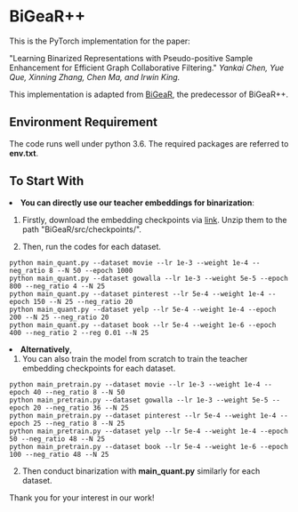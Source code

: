 # BiGeaR++
 
This is the PyTorch implementation for the paper:

"Learning Binarized Representations with Pseudo-positive Sample Enhancement for Efficient Graph Collaborative Filtering." *Yankai Chen, Yue Que, Xinning Zhang, Chen Ma, and Irwin King.*

This implementation is adapted from [BiGeaR](https://github.com/yankai-chen/BiGeaR), the predecessor of BiGeaR++.

## Environment Requirement

The code runs well under python 3.6. The required packages are referred to <b>env.txt</b>.

## To Start With

<li> <b>You can directly use our teacher embeddings for binarization</b>:
	
1. Firstly, download the embedding checkpoints via [link](https://drive.google.com/drive/folders/1_-pSM804crmluP8PFl2RXO7LTNdd-g4v?usp=sharing). Unzip them to the path "BiGeaR/src/checkpoints/".
	
2. Then, run the codes for each dataset. 
```
python main_quant.py --dataset movie --lr 1e-3 --weight 1e-4 --neg_ratio 8 --N 50 --epoch 1000
python main_quant.py --dataset gowalla --lr 1e-3 --weight 5e-5 --epoch 800 --neg_ratio 4 --N 25
python main_quant.py --dataset pinterest --lr 5e-4 --weight 1e-4 --epoch 150 --N 25 --neg_ratio 20
python main_quant.py --dataset yelp --lr 5e-4 --weight 1e-4 --epoch 200 --N 25 --neg_ratio 20
python main_quant.py --dataset book --lr 5e-4 --weight 1e-6 --epoch 400 --neg_ratio 2 --reg 0.01 --N 25
```

<li> <b>Alternatively</b>, 

1. You can also train the model from scratch to train the teacher embedding checkpoints for each dataset.  
```
python main_pretrain.py --dataset movie --lr 1e-3 --weight 1e-4 --epoch 40 --neg_ratio 8 --N 50
python main_pretrain.py --dataset gowalla --lr 1e-3 --weight 5e-5 --epoch 20 --neg_ratio 36 --N 25
python main_pretrain.py --dataset pinterest --lr 5e-4 --weight 1e-4 --epoch 25 --neg_ratio 8 --N 25
python main_pretrain.py --dataset yelp --lr 5e-4 --weight 1e-4 --epoch 50 --neg_ratio 48 --N 25
python main_pretrain.py --dataset book --lr 5e-4 --weight 1e-6 --epoch 100 --neg_ratio 48 --N 25
```

2. Then conduct binarization with <b>main_quant.py</b> similarly for each dataset.</li>


Thank you for your interest in our work!

